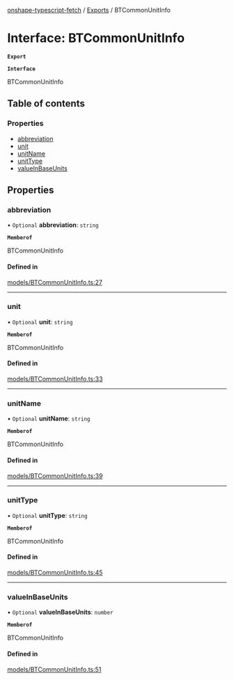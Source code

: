 [onshape-typescript-fetch](../README.md) / [Exports](../modules.md) / BTCommonUnitInfo

# Interface: BTCommonUnitInfo

**`Export`**

**`Interface`**

BTCommonUnitInfo

## Table of contents

### Properties

- [abbreviation](BTCommonUnitInfo.md#abbreviation)
- [unit](BTCommonUnitInfo.md#unit)
- [unitName](BTCommonUnitInfo.md#unitname)
- [unitType](BTCommonUnitInfo.md#unittype)
- [valueInBaseUnits](BTCommonUnitInfo.md#valueinbaseunits)

## Properties

### abbreviation

• `Optional` **abbreviation**: `string`

**`Memberof`**

BTCommonUnitInfo

#### Defined in

[models/BTCommonUnitInfo.ts:27](https://github.com/toebes/onshape-typescript-fetch/blob/3e11ae1/models/BTCommonUnitInfo.ts#L27)

___

### unit

• `Optional` **unit**: `string`

**`Memberof`**

BTCommonUnitInfo

#### Defined in

[models/BTCommonUnitInfo.ts:33](https://github.com/toebes/onshape-typescript-fetch/blob/3e11ae1/models/BTCommonUnitInfo.ts#L33)

___

### unitName

• `Optional` **unitName**: `string`

**`Memberof`**

BTCommonUnitInfo

#### Defined in

[models/BTCommonUnitInfo.ts:39](https://github.com/toebes/onshape-typescript-fetch/blob/3e11ae1/models/BTCommonUnitInfo.ts#L39)

___

### unitType

• `Optional` **unitType**: `string`

**`Memberof`**

BTCommonUnitInfo

#### Defined in

[models/BTCommonUnitInfo.ts:45](https://github.com/toebes/onshape-typescript-fetch/blob/3e11ae1/models/BTCommonUnitInfo.ts#L45)

___

### valueInBaseUnits

• `Optional` **valueInBaseUnits**: `number`

**`Memberof`**

BTCommonUnitInfo

#### Defined in

[models/BTCommonUnitInfo.ts:51](https://github.com/toebes/onshape-typescript-fetch/blob/3e11ae1/models/BTCommonUnitInfo.ts#L51)
